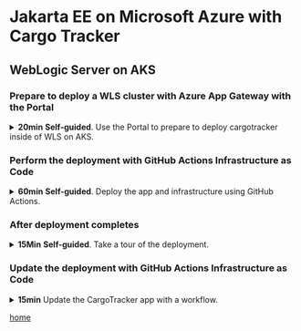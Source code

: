 # Jakarta EE on Microsoft Azure with Cargo Tracker

## WebLogic Server on AKS

### Prepare to deploy a WLS cluster with Azure App Gateway with the Portal

<details>
  <summary>
    <b>20min</b> <b>Self-guided</b>. Use the Portal to prepare to deploy cargotracker inside of WLS on AKS.
  </summary>
  
1. Visit the Portal [https://aka.ms/publicportal](https://aka.ms/publicportal).

1. In the search box, without pressing enter, type "weblogic" without the quotes.

1. In the section of suggested results labeled **Marketplace**, select **Oracle WebLogic Server on Azure Kubrenets Service**.

1. Select **Create**.

{% include new-resource-group.md %}

1. In **Region** enter `{{ site.data.var.region }}`.

1. Leave **Username for WebLogic Administrator** with the default value.

1. For **Password for WebLogic Administrator** and following password fields use `{{ site.data.var.workshopPassword }}`.

{% include add-uami.md %}

1. On **Optional Basic Configuration** select **No** and examine the options.  Note you can specify Java JVM options here.

1. Select **Yes** to close the **Optional Basic Configuration**.

1. Scroll down and note the hyperlinks in the **Report issues, get
   help, and share feedback** section.  The links will open in a new
   tab.  We especially encourage you to take the survey about Java EE
   usage.  this will help us create better Java EE on Azure offers.
   
1. Select **Next: Configure AKS cluster**.

1. Explore the options available, but do not select any of the following.
   
   1. [Azure Container Insights integration](https://aka.ms/wls-aks-container-insights)
   
   1. [Persist Volume integration](https://docs.microsoft.com/en-us/azure/aks/concepts-storage)

1. In **Image selection** leave the values at the defaults.

1. In **Username for Oracle Single Sign-On authentication** and the
   corresponding password field, use the values provided by the
   instructor in the Etherpad.
   
1. In **Is the specified SSO account associated with an active Oracle
   support contract?**, select **No**.
   
      **IMPORTANT** This offer really should only be used with an
      active Oracle support contract.  Without a support contract, you
      are running software that has not been patched against the
      latest security vulnerabilities, including the infamous
      Log4shell.
      
      Thankfully, for this workshop, we are also deploying Azure App
      Gateway, and the offer sets up OWASP rules to protect against
      some of the vulnerabilities.
      
1. In the **Select desired combination of WebLogic...** drop down,
   leave the default, but explore the other available options.
   
1. In the **Java EE Application** section, ensure **Yes** is selected.

1. Select the **Browse** button.

1. In the **Storage accounts** browser, select the storage account
   created by the workflow you ran previously. It will be something
   like `wlsdsa19251229631`.
   
1. In the **Containers** section, select the storage container
   created by the workflow you ran previously. It will be something
   like `wlsdcon19251229631`.
   
1. In the **Container**, select **cargo-tracker.war**.  This also was
   generated by the workflow you ran previously.
   
1. Select **Select**.

1. Leave the remaining values at their defaults.

1. Select **Next: TLS/SSL configuration**.

1. This tab lets you configure end-to-end TLS connections.  Explore the values, but leave it set at **No**.

1. Select **Next: Networking**.

1. Leave **Standard Load Balancer service** at **No**, but feel free
   to explore the documentation link.
   
1. In **Application Gateway Ingress Controller** select **Yes**.

1. The offer provides several ways to upload the certificates
   necessary to enable App Gateway integration.  Select **Generate a
   self-signed front-end certificate**.
   
1. For **Service Principal** refer to the output from the `setup.sh`
   script you ran at the beginning of the workshop.  Find the value
   for `SERVICE_PRINCIPAL`.  Copy it to the clipboard.  Be extremely
   careful to get the whole value.
   
1. To verify you have it all, you can enter the following command in
   the Cloud Shell.
   
      `echo <paste> | base64 -d` and press enter.`
      
      If you see valid JSON, you have captured the entire base64
      string to the clipboard.  Save the decoded value in your text
      file, in case you need it later.
   
1. Paste this value into the **Service Principal** and **Confirm password** fields.

1. Ensure **Enable cookie based affinity** is checked.

1. Leave the remaining values at their defaults.

1. Select **Next: DNS configuration**.

1. This tab lets you connect a DNS zone to your WLS on AKS.  Explore
   the values, but leave it set at **No**.
   
1. Select **Next: Database**.

1. For **Connect to database?** select **Yes**.

1. For the **Choose database type** select **Azure Database for PostgreSQL**.

1. For **JNDI name** enter `jdbc/CargoTrackerDB`.

1. For **Datasource Connection String** enter `jdbc:postgresql://<dbName>.postgres.database.azure.com:5432/postgres`, where `<dbName>` is the value you captured above for database name.  This will be something like `wlsdb19251229631`.

1. For **Global transactions protocol** Select **EmulateTwoPhaseCommit**.

1. For **Database username** enter `weblogic`.  This value was set as a secret in `setup.sh`.

1. For **Database Password** enter `Secret123!`.  This value was set as a secret in `setup.sh`.  Make sure to get the exclamation point.

1. Select **Next: Review + create**.

1. **DO NOT Select Create**. At this point, we will use a GitHub
Actions workflow to do the same thing that would happen if you
deployed the offer as you have configured it here.


</details>

### Perform the deployment with GitHub Actions Infrastructure as Code

<details>
  <summary>
    <b>60min</b> <b>Self-guided</b>. Deploy the app and infrastructure using GitHub Actions.
  </summary>

1. Visit your fork of [https://github.com/{{ site.data.var.repoOwner }}/{{ site.data.var.repoPath }}](https://github.com/{{ site.data.var.repoOwner }}/{{ site.data.var.repoPath }}).

1. Select **Actions**.

1. Select **Setup WLS on AKS**.

1. Select **Run workflow**.

1. <a name="wls-aks-pipeline-values">Use the the same values</a> you [captured previously](#liberty-aks-pipeline-values).
   
1. Select **Run workflow**.

1.  Instructor will walk you through
    `.github/workflows/setupWlsAks.yml`, which you have in your
    repo.  Briefly, this workflow uses the repository secrets you
    created earlier to do the following.
    
      1. Use the 
         [Bicep](https://docs.microsoft.com/en-us/azure/azure-resource-manager/bicep/overview?tabs=Bicep)
         infrastructure as code that stands behind the Portal offer from the preceding section to build an ARM template.
         
      1. Build up parameters that happen to represent the values you
         previously filled out in the Portal.
      
      1. Build cargotracker and upload it to storage. Strictly
         speaking, this step is not necessary since the storage
         account already has the cargotracker war.
         
      1. Deploy the offer.  This eventually invokes the [Azure support
         in WebLogic Kubernetes Operator](https://aka.ms/wls-aks-docs).

</details>

### After deployment completes

<details>
  <summary>
    <b>15Min</b> <b>Self-guided</b>. Take a tour of the deployment.
  </summary>
  
**Note** The resource group name will be prefixed by **wlsd-aks**.
  
{% include find-resource-groups.md %}

{% include find-outputs.md %}

1. **Self-guided**. Examine the outputs.

   1. Execute **shellCmdtoConnectAks** to connect to the cluster in the Cloud Shell.
   
   1. Execute **shellCmdtoOutputWlsDomainYaml** to output a YAML
      description of the WebLogic domain to the file `domain.yml`.
      
      Examine the `domain.yml` file with help from the [Oracle
      documentation](https://oracle.github.io/weblogic-kubernetes-operator/userguide/managing-domains/domain-resource/#domain-spec-elements).
      This is actually a Kubernetes Custom Resource Definition (CRD).
      The complete reference of this CRD is generated live by Oracle.
      See the [reference documentation for complete
      details](https://github.com/oracle/weblogic-kubernetes-operator/blob/main/documentation/domains/Domain.md).
      For complete documentation about CRD, see the [Kubernetes
      site](https://kubernetes.io/docs/concepts/extend-kubernetes/api-extension/custom-resources/).
      
   1. Take note of the name of the value of the `--resource-group`
      option to the command.  You will need this later.  This really
      should be in the outputs.  [You are welcome to fix
      this](https://github.com/oracle/weblogic-azure/issues/123).
      
      1. Execute **shellCmdtoOutputWlsVersionsandPatches** to output a text description of the runtime to a file `version.info`.
      
      {{ site.data.var.boast }}

   1. Obtain the URL of the cargotracker by looking at the value of
      the output **clusterExternalUrl**.
      
#### Exercise the Cargo Tracker app

The Cargo Tracker main URL is the **clusterExternalUrl** obtained in
the preceding step, followed by `/cargo-tracker/`.

{% include exercise-cargotracker.md %}


</details>

### Update the deployment with GitHub Actions Infrastructure as Code

<details>
  <summary>
    <b>15min</b> Update the CargoTracker app with a workflow.
  </summary>
  
1. Visit the Cargo Tracker main URL.

1. Take note of the version number at the bottom of the page.  It
   should be something like **2.1-SNAPSHOT 2022-03-02 23:08:32**.

1. Visit your fork of [https://github.com/{{ site.data.var.repoOwner }}/{{ site.data.var.repoPath }}](https://github.com/{{ site.data.var.repoOwner }}/{{ site.data.var.repoPath }}).

1. Select **Actions**.

1. Select **Update Cargo Tracker to WLS on AKS**.

1. Select **Run workflow**.

1. Use the correct **region**.

1. Leave **weblogic image path** at the default value.

1. For **Specify resource group of aks cluster** use the value you
   captured in the preceding step.
   
1. For storage account and container, use the values [gathered
   above](#wls-aks-pipeline-values).
   
1. For the ACR related parameters, use the following steps to get them
   directly from the deployed ACR.
   
   1. In a new portal tab, find the resource group containing the AKS cluster.
   
   1. In the navigation pane for the resource group, select
      **Overview**.
      
   1. In the **Settings** section, select **Access keys**.
   
   1. Save aside the **Login server**. This value is the **Specify ACR
      server of uploading image** in the workflow.
      
   1. Save aside the **Registry name**. This value is the **Specify
      ACR server user name** in the workflow.
      
   1. Save aside the **Password**.  This value is the
      **AZURE_ACR_PASSWORD** GitHub Actions repository secret.
      
   1. In the Cloud Shell, type `gh --repo <your github name>/{{ site.data.var.repoPath }} secret set
      AZURE_ACR_PASSWORD -b` and paste the saved value.
      **Ensure there is no space after `-b`**.  Press enter.
      
      * You should see **✓ Set secret AZURE_ACR_PASSWORD for your github name/{{ site.data.var.repoPath }}**.

   1. Leave the remaining values at their defaults.
   
   1. Select **Run workflow**.

</details>

[home](/)
